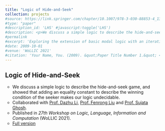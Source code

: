 ```yaml
---
title: "Logic of Hide-and-Seek"
collection: projects
#source: https://link.springer.com/chapter/10.1007/978-3-030-88853-4_13
#type: "paper"
#description_id: 'LHS' #javascript:toggle('LHS')
#description: <p>We discuss a simple logic to describe the hide-and-seek game, and showed that adding an equality constant to describe the winning condition of the seeker makes our logic undecidable.</p>
#permalink
#excerpt: 'Exploring the extension of basic modal logic with an iterative substitution operator. '
#date: 2009-10-01
#venue: 'WoLLIC 2021'
#citation: 'Your Name, You. (2009). &quot;Paper Title Number 1.&quot; <i>Journal 1</i>. 1(1).'
---
```

<h2>Logic of Hide-and-Seek</h2>
<ul type="circle">
<li>We discuss a simple logic to describe the hide-and-seek game, and showed that adding an equality constant to describe the winning condition of the seeker makes our logic undecidable.</li>
<li>Collaborated with <a href='https://people.ucas.ac.cn/~lidazhu?language=en'>Prof. Dazhu Li</a>, <a href='http://www.fenrong.net/'>Prof. Fenrong Liu</a> and <a href='https://www.isichennai.res.in/~sujata/'>Prof. Sujata Ghosh</a>. </li>
<li>Published in <i>27th Workshop on Logic, Language, Information and Computation </i>(WoLLIC 2021).</li>
<li><a href='https://link.springer.com/chapter/10.1007/978-3-030-88853-4_13'>Full version</a></li>
</ul>

